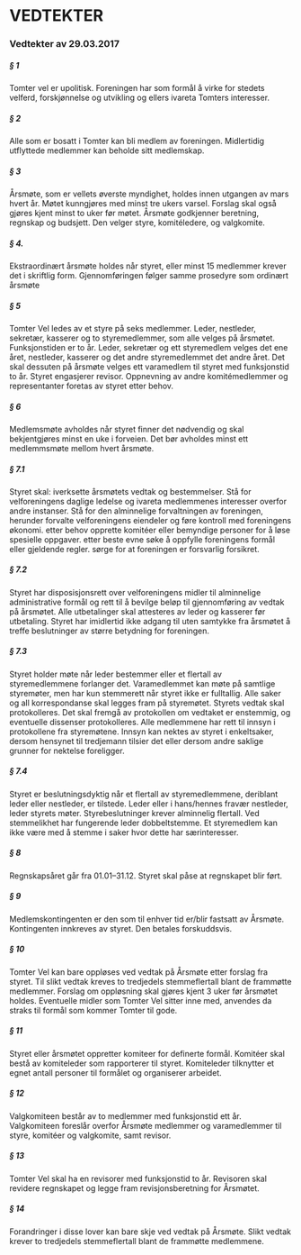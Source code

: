 # VEDTEKTER
### Vedtekter av 29.03.2017

##### § 1
Tomter vel er upolitisk. Foreningen har som formål å virke for stedets velferd, forskjønnelse og utvikling og ellers ivareta Tomters interesser.

##### § 2
Alle som er bosatt i Tomter kan bli medlem av foreningen. Midlertidig utflyttede medlemmer kan beholde sitt medlemskap.

##### § 3
Årsmøte, som er vellets øverste myndighet, holdes innen utgangen av mars hvert år. Møtet kunngjøres med minst tre ukers varsel. Forslag skal også gjøres kjent minst to uker før møtet. Årsmøte godkjenner beretning, regnskap og budsjett. Den velger styre, komitéledere, og valgkomite.

##### § 4.
Ekstraordinært årsmøte holdes når styret, eller minst 15 medlemmer krever det i skriftlig form. Gjennomføringen følger samme prosedyre som ordinært årsmøte 

##### § 5
Tomter Vel ledes av et styre på seks medlemmer. Leder, nestleder, sekretær, kasserer og to styremedlemmer, som alle velges på årsmøtet. Funksjonstiden er to år. Leder, sekretær og ett styremedlem velges det ene året, nestleder, kasserer og det andre styremedlemmet det andre året. Det skal dessuten på årsmøte velges ett varamedlem til styret med funksjonstid to år. Styret engasjerer revisor. Oppnevning av andre komitémedlemmer og representanter foretas av styret etter behov.

##### § 6
Medlemsmøte avholdes når styret finner det nødvendig og skal bekjentgjøres minst en uke i forveien. Det bør avholdes minst ett medlemmsmøte mellom hvert årsmøte.

##### § 7.1
Styret skal:
iverksette årsmøtets vedtak og bestemmelser.
Stå for velforeningens daglige ledelse og ivareta medlemmenes interesser overfor andre instanser. 
Stå for den alminnelige forvaltningen av foreningen, herunder forvalte velforeningens eiendeler og føre kontroll med foreningens økonomi.
etter behov opprette komitéer eller bemyndige personer for å løse spesielle oppgaver.
etter beste evne søke å oppfylle foreningens formål eller gjeldende regler.
sørge for at foreningen er forsvarlig forsikret.

##### § 7.2
Styret har disposisjonsrett over velforeningens midler til alminnelige administrative formål og rett til å bevilge beløp til gjennomføring av vedtak på årsmøtet. Alle utbetalinger skal attesteres av leder og kasserer før utbetaling. Styret har imidlertid ikke adgang til uten samtykke fra årsmøtet å treffe beslutninger av større betydning for foreningen.

##### § 7.3
Styret holder møte når leder bestemmer eller et flertall av styremedlemmene forlanger det. Varamedlemmet kan møte på samtlige styremøter, men har kun stemmerett når styret ikke er fulltallig.
Alle saker og all korrespondanse skal legges fram på styremøtet. Styrets vedtak skal protokolleres. Det skal fremgå av protokollen om vedtaket er enstemmig, og eventuelle dissenser protokolleres. Alle medlemmene har rett til innsyn i protokollene fra styremøtene. Innsyn kan nektes av styret i enkeltsaker, dersom hensynet til tredjemann tilsier det eller dersom andre saklige grunner for nektelse foreligger.

##### § 7.4
Styret er beslutningsdyktig når et flertall av styremedlemmene, deriblant leder eller nestleder, er tilstede. Leder eller i hans/hennes fravær nestleder, leder styrets møter. Styrebeslutninger krever alminnelig flertall. Ved stemmelikhet har fungerende leder dobbeltstemme.
Et styremedlem kan ikke være med å stemme i saker hvor dette har særinteresser.

##### § 8 
Regnskapsåret går fra 01.01–31.12. Styret skal påse at regnskapet blir ført.

##### § 9
Medlemskontingenten er den som til enhver tid er/blir fastsatt av Årsmøte. Kontingenten innkreves av styret. Den betales forskuddsvis.

##### § 10
Tomter Vel kan bare oppløses ved vedtak på Årsmøte etter forslag fra styret. Til slikt vedtak kreves to tredjedels stemmeflertall blant de frammøtte medlemmer. Forslag om oppløsning skal gjøres kjent 3 uker før årsmøtet holdes. Eventuelle midler som Tomter Vel sitter inne med, anvendes da straks til formål som kommer Tomter til gode.

##### § 11
Styret eller årsmøtet oppretter komiteer for definerte formål. Komitéer skal bestå av komiteleder som rapporterer til styret. Komiteleder tilknytter et egnet antall personer til formålet og organiserer arbeidet.

##### § 12
Valgkomiteen består av to medlemmer med funksjonstid ett år. Valgkomiteen foreslår overfor Årsmøte medlemmer og varamedlemmer til styre, komitéer og valgkomite, samt revisor.

##### § 13
Tomter Vel skal ha en revisorer med funksjonstid to år. Revisoren skal revidere regnskapet og legge fram revisjonsberetning for Årsmøtet.

##### § 14
Forandringer i disse lover kan bare skje ved vedtak på Årsmøte. Slikt vedtak krever to tredjedels stemmeflertall blant de frammøtte medlemmene.
